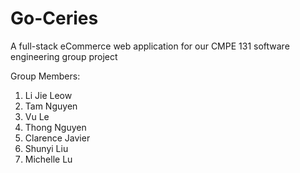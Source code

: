 # Go-Ceries
A full-stack eCommerce web application for our CMPE 131 software engineering group project

Group Members:
1. Li Jie Leow
2. Tam Nguyen
3. Vu Le
4. Thong Nguyen
5. Clarence Javier
6. Shunyi Liu
7. Michelle Lu
